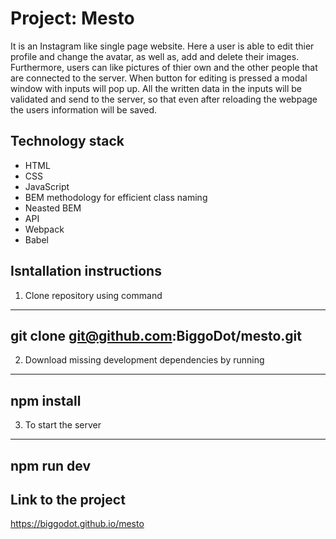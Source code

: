 # Project: Mesto
It is an Instagram like single page website. Here a user is able to edit thier profile and change the avatar, as well as, add and delete their images. Furthermore, users can like pictures of thier own and the other people that are connected to the server. When button for editing is pressed a modal window with inputs will pop up. All the written data in the inputs will be validated and send to the server, so that even after reloading the webpage the users information will be saved.

## Technology stack
* HTML
* CSS
* JavaScript
* BEM methodology for efficient class naming
* Neasted BEM
* API
* Webpack 
* Babel

## Isntallation instructions

1. Clone repository using command 
---
git clone git@github.com:BiggoDot/mesto.git
---

2. Download missing development dependencies by running 
---
npm install
---

3. To start the server 
---
npm run dev
---

## Link to the project
https://biggodot.github.io/mesto

